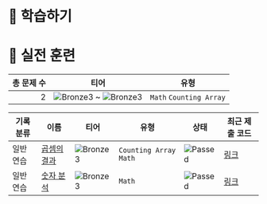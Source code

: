 # 📖 학습하기

# 🥇 실전 훈련
|총 문제 수|티어|유형|
|---:|---|---|
|2|![Bronze3][b3] ~ ![Bronze3][b3]|`Math` `Counting Array`|

|기록분류|이름|티어|유형|상태|최근 제출 코드|
|---|---|---|---|---|---|
|일반 연습|[곱셈의 결과](https://www.codetree.ai/training-field/search/problems/result-of-multiply)|![Bronze3][b3]|`Counting Array` `Math`|![Passed][passed]|[링크](https://github.com/ws19999/codetree-TILs/blob/main/240423/%EA%B3%B1%EC%85%88%EC%9D%98%20%EA%B2%B0%EA%B3%BC/result-of-multiply.py)|
|일반 연습|[숫자 분석](https://www.codetree.ai/training-field/search/problems/number-analysis)|![Bronze3][b3]|`Math`|![Passed][passed]|[링크](https://github.com/ws19999/codetree-TILs/blob/main/240423/%EC%88%AB%EC%9E%90%20%EB%B6%84%EC%84%9D/number-analysis.py)|










[b5]: https://img.shields.io/badge/Bronze_5-%235D3E31.svg
[b4]: https://img.shields.io/badge/Bronze_4-%235D3E31.svg
[b3]: https://img.shields.io/badge/Bronze_3-%235D3E31.svg
[b2]: https://img.shields.io/badge/Bronze_2-%235D3E31.svg
[b1]: https://img.shields.io/badge/Bronze_1-%235D3E31.svg
[s5]: https://img.shields.io/badge/Silver_5-%23394960.svg
[s4]: https://img.shields.io/badge/Silver_4-%23394960.svg
[s3]: https://img.shields.io/badge/Silver_3-%23394960.svg
[s2]: https://img.shields.io/badge/Silver_2-%23394960.svg
[s1]: https://img.shields.io/badge/Silver_1-%23394960.svg
[g5]: https://img.shields.io/badge/Gold_5-%23FFC433.svg
[g4]: https://img.shields.io/badge/Gold_4-%23FFC433.svg
[g3]: https://img.shields.io/badge/Gold_3-%23FFC433.svg
[g2]: https://img.shields.io/badge/Gold_2-%23FFC433.svg
[g1]: https://img.shields.io/badge/Gold_1-%23FFC433.svg
[p5]: https://img.shields.io/badge/Platinum_5-%2376DDD8.svg
[p4]: https://img.shields.io/badge/Platinum_4-%2376DDD8.svg
[p3]: https://img.shields.io/badge/Platinum_3-%2376DDD8.svg
[p2]: https://img.shields.io/badge/Platinum_2-%2376DDD8.svg
[p1]: https://img.shields.io/badge/Platinum_1-%2376DDD8.svg
[passed]: https://img.shields.io/badge/Passed-%23009D27.svg
[failed]: https://img.shields.io/badge/Failed-%23D24D57.svg
[easy]: https://img.shields.io/badge/쉬움-%235cb85c.svg?for-the-badge
[medium]: https://img.shields.io/badge/보통-%23FFC433.svg?for-the-badge
[hard]: https://img.shields.io/badge/어려움-%23D24D57.svg?for-the-badge